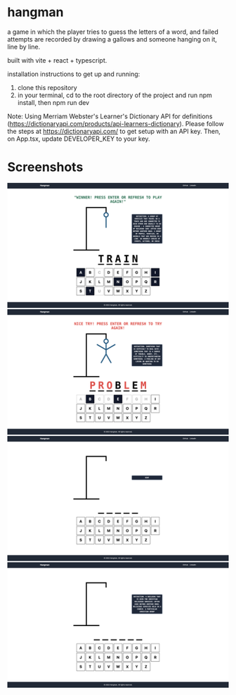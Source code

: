 # hangman
a game in which the player tries to guess the letters of a word, and failed attempts are recorded by drawing a gallows and someone hanging on it, line by line.


built with vite + react + typescript. 

installation instructions to get up and running: 
1) clone this repository
2) in your terminal, cd to the root directory of the project and run npm install, then npm run dev

Note: Using Merriam Webster's Learner's Dictionary API for definitions (https://dictionaryapi.com/products/api-learners-dictionary). 
Please follow the steps at https://dictionaryapi.com/ to get setup with an API key. Then, on App.tsx, update DEVELOPER_KEY to your key. 

# Screenshots

![Winner](./images/Winner.png)
![Try Again](./images/Loser.png)
![Default](./images/Default.png)
![Show Hint](./images/showHint.png)




